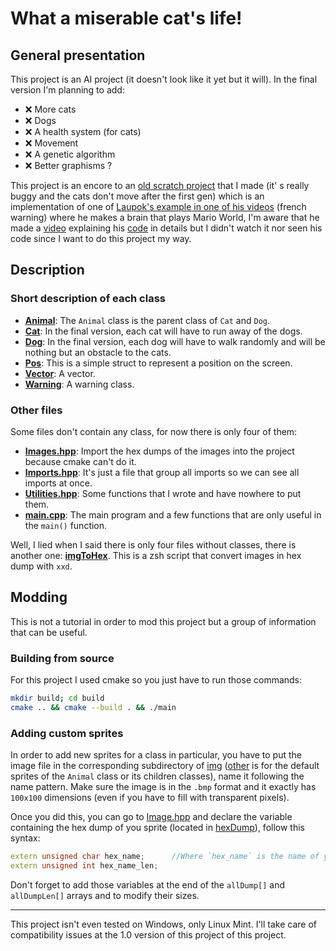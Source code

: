 # What a miserable cat's life!
## General presentation
This project is an AI project (it doesn't look like it yet but it will). In the final version I'm planning to add:
+ ❌ More cats
+ ❌ Dogs
+ ❌ A health system (for cats)
+ ❌ Movement
+ ❌ A genetic algorithm
+ ❌ Better graphisms ?

This project is an encore to an [old scratch project](https://scratch.mit.edu/projects/713148064/) that I made (it' s really buggy and the cats don't move after the first gen) which is an implementation of one of [Laupok's example in one of his videos](https://youtu.be/F63GNXGHVwM?t=352) (french warning) where he makes a brain that plays Mario World, I'm aware that he made a [video](https://www.youtube.com/watch?v=u5xCl1bSe6o&t=0s&ab_channel=Laupok) explaining his [code](https://pastebin.com/Jcvdqhqm) in details but I didn't watch it nor seen his code since I want to do this project my way.

## Description
### Short description of each class
+ **[Animal](code/include/Animal.hpp)**: The `Animal` class is the parent class of `Cat` and `Dog`.
+ **[Cat](code/include/Cat.hpp)**: In the final version, each cat will have to run away of the dogs.
+ **[Dog](code/include/Dog.hpp)**: In the final version, each dog will have to walk randomly and will be nothing but an obstacle to the cats.
+ **[Pos](code/include/Pos.hpp)**: This is a simple struct to represent a position on the screen.
+ **[Vector](code/include/Vector.hpp)**: A vector.
+ **[Warning](code/include/Warning.hpp)**: A warning class.

### Other files
Some files don't contain any class, for now there is only four of them:
+ **[Images.hpp](code/include/Images.hpp)**: Import the hex dumps of the images into the project because cmake can't do it.
+ **[Imports.hpp](code/include/Imports.hpp)**: It's just a file that group all imports so we can see all imports at once.
+ **[Utilities.hpp](code/include/Utilities.hpp)**: Some functions that I wrote and have nowhere to put them.
+ **[main.cpp](code/src/main.cpp)**: The main program and a few functions that are only useful in the `main()` function.

Well, I lied when I said there is only four files without classes, there is another one: **[imgToHex](sprites/imgToHex)**. This is a zsh script that convert images in hex dump with `xxd`.

## Modding
This is not a tutorial in order to mod this project but a group of information that can be useful.

### Building from source
For this project I used cmake so you just have to run those commands:
```bash
mkdir build; cd build
cmake .. && cmake --build . && ./main
```

### Adding custom sprites
In order to add new sprites for a class in particular, you have to put the image file in the corresponding subdirectory of [img](sprites/img/) ([other](sprites/img/other) is for the default sprites of the `Animal` class or its children classes), name it following the name pattern. Make sure the image is in the `.bmp` format and it exactly has `100x100` dimensions (even if you have to fill with transparent pixels).

Once you did this, you can go to [Image.hpp](code/include/Images.hpp) and declare the variable containing the hex dump of you sprite (located in [hexDump](sprites/hexDump)), follow this syntax:
```C++
extern unsigned char hex_name;		//Where `hex_name` is the name of your hex dump
extern unsigned int hex_name_len;
```

Don't forget to add those variables at the end of the `allDump[]` and `allDumpLen[]` arrays and to modify their sizes.

_________________________________
This project isn't even tested on Windows, only Linux Mint. I'll take care of compatibility issues at the 1.0 version of this project of this project.